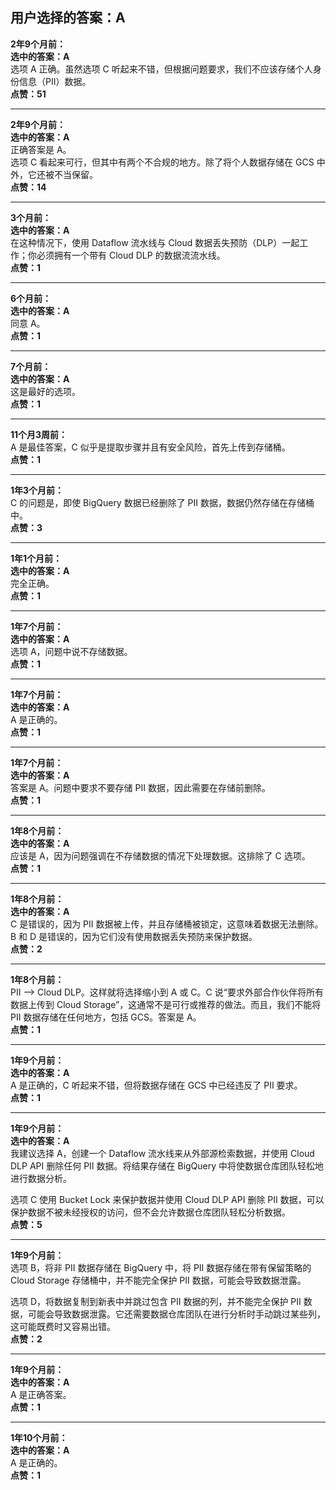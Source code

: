## 用户选择的答案：A

**2年9个月前：**  
**选中的答案：A**    
选项 A 正确。虽然选项 C 听起来不错，但根据问题要求，我们不应该存储个人身份信息（PII）数据。  
**点赞：51**

---

**2年9个月前：**  
**选中的答案：A**    
正确答案是 A。    
选项 C 看起来可行，但其中有两个不合规的地方。除了将个人数据存储在 GCS 中外，它还被不当保留。  
**点赞：14**

---

**3个月前：**  
**选中的答案：A**    
在这种情况下，使用 Dataflow 流水线与 Cloud 数据丢失预防（DLP）一起工作；你必须拥有一个带有 Cloud DLP 的数据流流水线。  
**点赞：1**

---

**6个月前：**  
**选中的答案：A**    
同意 A。  
**点赞：1**

---

**7个月前：**  
**选中的答案：A**    
这是最好的选项。  
**点赞：1**

---

**11个月3周前：**    
A 是最佳答案，C 似乎是提取步骤并且有安全风险，首先上传到存储桶。  
**点赞：1**

---

**1年3个月前：**    
C 的问题是，即使 BigQuery 数据已经删除了 PII 数据，数据仍然存储在存储桶中。  
**点赞：3**

---

**1年1个月前：**  
**选中的答案：A**    
完全正确。  
**点赞：1**

---

**1年7个月前：**  
**选中的答案：A**    
选项 A，问题中说不存储数据。  
**点赞：1**

---

**1年7个月前：**  
**选中的答案：A**    
A 是正确的。  
**点赞：1**

---

**1年7个月前：**  
**选中的答案：A**    
答案是 A。问题中要求不要存储 PII 数据，因此需要在存储前删除。  
**点赞：1**

---

**1年8个月前：**  
**选中的答案：A**    
应该是 A，因为问题强调在不存储数据的情况下处理数据。这排除了 C 选项。  
**点赞：1**

---

**1年8个月前：**  
**选中的答案：A**    
C 是错误的，因为 PII 数据被上传，并且存储桶被锁定，这意味着数据无法删除。    
B 和 D 是错误的，因为它们没有使用数据丢失预防来保护数据。  
**点赞：2**

---

**1年8个月前：**    
PII --> Cloud DLP。这样就将选择缩小到 A 或 C。C 说“要求外部合作伙伴将所有数据上传到 Cloud Storage”，这通常不是可行或推荐的做法。而且，我们不能将 PII 数据存储在任何地方，包括 GCS。答案是 A。  
**点赞：1**

---

**1年9个月前：**  
**选中的答案：A**    
A 是正确的，C 听起来不错，但将数据存储在 GCS 中已经违反了 PII 要求。  
**点赞：1**

---

**1年9个月前：**  
**选中的答案：A**    
我建议选择 A，创建一个 Dataflow 流水线来从外部源检索数据，并使用 Cloud DLP API 删除任何 PII 数据。将结果存储在 BigQuery 中将使数据仓库团队轻松地进行数据分析。  
  
选项 C 使用 Bucket Lock 来保护数据并使用 Cloud DLP API 删除 PII 数据，可以保护数据不被未经授权的访问，但不会允许数据仓库团队轻松分析数据。  
**点赞：5**

---

**1年9个月前：**    
选项 B，将非 PII 数据存储在 BigQuery 中，将 PII 数据存储在带有保留策略的 Cloud Storage 存储桶中，并不能完全保护 PII 数据，可能会导致数据泄露。  
  
选项 D，将数据复制到新表中并跳过包含 PII 数据的列，并不能完全保护 PII 数据，可能会导致数据泄露。它还需要数据仓库团队在进行分析时手动跳过某些列，这可能既费时又容易出错。  
**点赞：2**

---

**1年9个月前：**  
**选中的答案：A**    
A 是正确答案。  
**点赞：1**

---

**1年10个月前：**  
**选中的答案：A**    
A 是正确的。  
**点赞：1**
